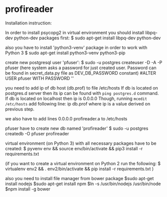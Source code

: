 # profireader
Installation instruction:

In order to install psycopg2 in virtual environment you should install
libpq-dev python-dev packages first:
$ sudo apt-get install libpq-dev python-dev

also you have to install 'python3-venv' package in order to work with Python 3
$ sudo apt-get install python3-venv python3-pip

create new postgresql user 'pfuser':
$ sudo -u postgres createuser -D -A -P pfuser
(here system asks a password for just created user. Password can be found in
secret_data.py file as DEV_DB_PASSWORD constant)
#ALTER USER pfuser WITH PASSWORD '<newpassword>'

you need to add ip of db host (db.prof) to file /etc/hosts
If db is located on postgres.d server then its ip can be found with
`ping postgres.d` command. If db is located on localhost then ip is 0.0.0.0
Though, running `mcedit /etc/hosts` add following line:
ip    db.prof
where ip is a value derived on previous step.

we also have to add lines
0.0.0.0    profireader.a
to /etc/hosts

pfuser have to create new db named 'profireader'
$ sudo -u postgres createdb -O pfuser profireader

virtual environment (on Python 3) with all necessary packages
have to be created:
$ pyvenv env && source env/bin/activate && pip3 install -r requirements.txt

(if you want to create a virtual environment on Python 2 run the following:
$ virtualenv env2 && . env2/bin/activate && pip install -r requirements.txt )

also you need to install file manager from bower package
$sudo apt-get install nodejs
$sudo apt-get install npm
$ln -s /usr/bin/nodejs /usr/bin/node
$npm install -g bower
